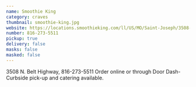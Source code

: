 ```yaml
---
name: Smoothie King
category: craves
thumbnail: smoothie-king.jpg
website: https://locations.smoothieking.com/ll/US/MO/Saint-Joseph/3508-N_-Belt-Hwy
number: 816-273-5511
pickup: true
delivery: false
masks: false
masked: false
---
```

3508 N. Belt Highway, 816-273-5511 Order online or through Door Dash-Curbside pick-up and catering available.